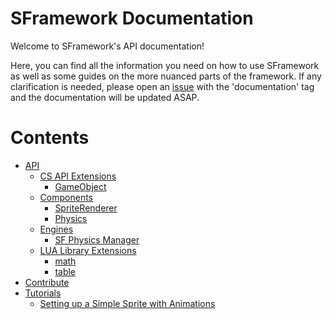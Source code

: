 # SFramework Documentation
Welcome to SFramework's API documentation!

Here, you can find all the information you need on how to use SFramework as well as some guides on the more nuanced parts of the framework.  If any clarification is needed, please open an [issue](https://github.com/mitchwadair/sidescroller-framework/issues) with the 'documentation' tag and the documentation will be updated ASAP.

# Contents
- [API](https://github.com/mitchwadair/sidescroller-framework/tree/master/doc/API)
  - [CS API Extensions](https://github.com/mitchwadair/sidescroller-framework/tree/master/doc/API/CS%20API%20Extensions)
    - [GameObject](https://github.com/mitchwadair/sidescroller-framework/blob/master/doc/API/CS%20API%20Extensions/GameObject.md)
  - [Components](https://github.com/mitchwadair/sidescroller-framework/tree/master/doc/API/Components)
    - [SpriteRenderer](https://github.com/mitchwadair/sidescroller-framework/blob/master/doc/API/Components/SpriteRenderer.md)
    - [Physics](https://github.com/mitchwadair/sidescroller-framework/blob/master/doc/API/Components/Physics.md)
  - [Engines](https://github.com/mitchwadair/sidescroller-framework/tree/master/doc/API/Engines)
    - [SF Physics Manager](https://github.com/mitchwadair/sidescroller-framework/blob/master/doc/API/Engines/SF%20Physics%20Manager.md)
  - [LUA Library Extensions](https://github.com/mitchwadair/sidescroller-framework/tree/master/doc/API/LUA%20Library%20Extensions)
    - [math](https://github.com/mitchwadair/sidescroller-framework/blob/master/doc/API/LUA%20Library%20Extensions/math.md)
    - [table](https://github.com/mitchwadair/sidescroller-framework/blob/master/doc/API/LUA%20Library%20Extensions/table.md)
- [Contribute](https://github.com/mitchwadair/sidescroller-framework/tree/master/doc/Contribute)
- [Tutorials](https://github.com/mitchwadair/sidescroller-framework/tree/master/doc/Tutorials)
  - [Setting up a Simple Sprite with Animations](https://github.com/mitchwadair/sidescroller-framework/blob/master/doc/Tutorials/Setting%20Up%20a%20Simple%20Sprite%20with%20Animation.md)

